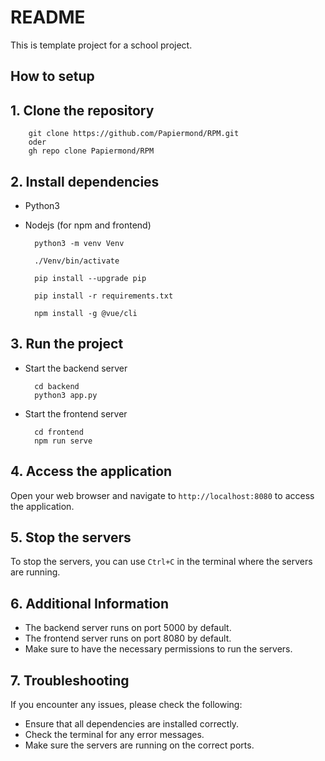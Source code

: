 # README

This is template project for a school project.

## How to setup

## 1. Clone the repository

        git clone https://github.com/Papiermond/RPM.git
        oder
        gh repo clone Papiermond/RPM

## 2. Install dependencies

- Python3

- Nodejs (for npm and frontend)

        python3 -m venv Venv

        ./Venv/bin/activate

        pip install --upgrade pip

        pip install -r requirements.txt

        npm install -g @vue/cli

## 3. Run the project

- Start the backend server

        cd backend
        python3 app.py

- Start the frontend server

        cd frontend
        npm run serve

## 4. Access the application

Open your web browser and navigate to `http://localhost:8080` to access the application.

## 5. Stop the servers

To stop the servers, you can use `Ctrl+C` in the terminal where the servers are running.

## 6. Additional Information

- The backend server runs on port 5000 by default.
- The frontend server runs on port 8080 by default.
- Make sure to have the necessary permissions to run the servers.

## 7. Troubleshooting

If you encounter any issues, please check the following:

- Ensure that all dependencies are installed correctly.
- Check the terminal for any error messages.
- Make sure the servers are running on the correct ports.
